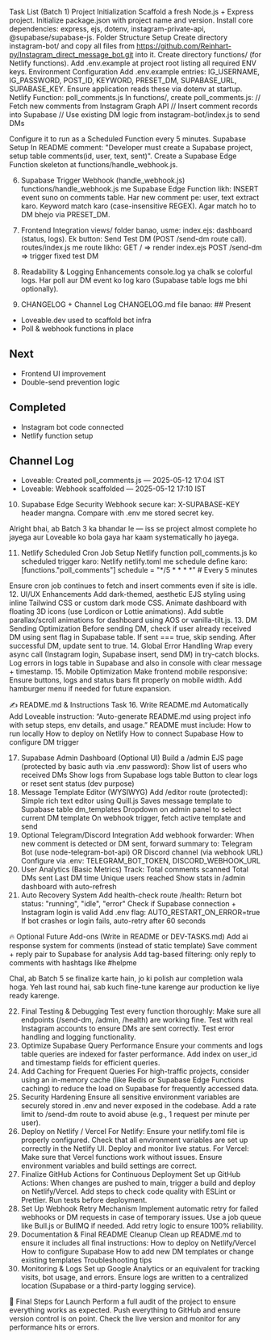 Task List (Batch 1)
Project Initialization
Scaffold a fresh Node.js + Express project.
Initialize package.json with project name and version.
Install core dependencies: express, ejs, dotenv, instagram-private-api, @supabase/supabase-js.
Folder Structure Setup
Create directory instagram-bot/ and copy all files from https://github.com/Reinhart-py/Instagram_direct_message_bot.git into it.
Create directory functions/ (for Netlify functions).
Add .env.example at project root listing all required ENV keys.
Environment Configuration
Add .env.example entries: IG_USERNAME, IG_PASSWORD, POST_ID, KEYWORD, PRESET_DM, SUPABASE_URL, SUPABASE_KEY.
Ensure application reads these via dotenv at startup.
Netlify Function: poll_comments.js
In functions/, create poll_comments.js: // Fetch new comments from Instagram Graph API
// Insert comment records into Supabase
// Use existing DM logic from instagram-bot/index.js to send DMs

Configure it to run as a Scheduled Function every 5 minutes.
Supabase Setup
In README comment: "Developer must create a Supabase project, setup table comments(id, user, text, sent)".
Create a Supabase Edge Function skeleton at functions/handle_webhook.js.

6. Supabase Trigger Webhook (handle_webhook.js)
functions/handle_webhook.js me Supabase Edge Function likh:
INSERT event suno on comments table.
Har new comment pe:
user, text extract karo.
Keyword match karo (case-insensitive REGEX).
Agar match ho to DM bhejo via PRESET_DM.
7. Frontend Integration
views/ folder banao, usme:
index.ejs: dashboard (status, logs).
Ek button: Send Test DM (POST /send-dm route call).
routes/index.js me route likho: GET /         => render index.ejs
POST /send-dm => trigger fixed test DM

8. Readability & Logging Enhancements
console.log ya chalk se colorful logs.
Har poll aur DM event ko log karo (Supabase table logs me bhi optionally).
9. CHANGELOG + Channel Log
CHANGELOG.md file banao: ## Present
- Loveable.dev used to scaffold bot infra
- Poll & webhook functions in place

## Next
- Frontend UI improvement
- Double-send prevention logic

## Completed
- Instagram bot code connected
- Netlify function setup

## Channel Log
- Loveable: Created poll_comments.js — 2025-05-12 17:04 IST
- Loveable: Webhook scaffolded — 2025-05-12 17:10 IST

10. Supabase Edge Security
Webhook secure kar:
X-SUPABASE-KEY header mangna.
Compare with .env me stored secret key.

Alright bhai, ab Batch 3 ka bhandar le — iss se project almost complete ho jayega aur Loveable ko bola gaya har kaam systematically ho jayega.

11. Netlify Scheduled Cron Job Setup
Netlify function poll_comments.js ko scheduled trigger karo:
Netlify netlify.toml me schedule define karo: [functions."poll_comments"]
schedule = "*/5 * * * *"  # Every 5 minutes

Ensure cron job continues to fetch and insert comments even if site is idle.
12. UI/UX Enhancements
Add dark-themed, aesthetic EJS styling using inline Tailwind CSS or custom dark mode CSS.
Animate dashboard with floating 3D icons (use Lordicon or Lottie animations).
Add subtle parallax/scroll animations for dashboard using AOS or vanilla-tilt.js.
13. DM Sending Optimization
Before sending DM, check if user already received DM using sent flag in Supabase table.
If sent === true, skip sending.
After successful DM, update sent to true.
14. Global Error Handling
Wrap every async call (Instagram login, Supabase insert, send DM) in try-catch blocks.
Log errors in logs table in Supabase and also in console with clear message + timestamp.
15. Mobile Optimization
Make frontend mobile responsive:
Ensure buttons, logs and status bars fit properly on mobile width.
Add hamburger menu if needed for future expansion.

✍️ README.md & Instructions Task
16. Write README.md Automatically
Add Loveable instruction:
“Auto-generate README.md using project info with setup steps, env details, and usage.”
README must include:
How to run locally
How to deploy on Netlify
How to connect Supabase
How to configure DM trigger


17. Supabase Admin Dashboard (Optional UI)
Build a /admin EJS page (protected by basic auth via .env password):
Show list of users who received DMs
Show logs from Supabase logs table
Button to clear logs or reset sent status (dev purpose)
18. Message Template Editor (WYSIWYG)
Add /editor route (protected):
Simple rich text editor using Quill.js
Saves message template to Supabase table dm_templates
Dropdown on admin panel to select current DM template
On webhook trigger, fetch active template and send
19. Optional Telegram/Discord Integration
Add webhook forwarder:
When new comment is detected or DM sent, forward summary to:
Telegram Bot (use node-telegram-bot-api)
OR Discord channel (via webhook URL)
Configure via .env: TELEGRAM_BOT_TOKEN, DISCORD_WEBHOOK_URL
20. User Analytics (Basic Metrics)
Track:
Total comments scanned
Total DMs sent
Last DM time
Unique users reached
Show stats in /admin dashboard with auto-refresh
21. Auto Recovery System
Add health-check route /health:
Return bot status: "running", "idle", "error"
Check if Supabase connection + Instagram login is valid
Add .env flag: AUTO_RESTART_ON_ERROR=true
If bot crashes or login fails, auto-retry after 60 seconds

🔥 Optional Future Add-ons (Write in README or DEV-TASKS.md)
Add ai response system for comments (instead of static template)
Save comment + reply pair to Supabase for analysis
Add tag-based filtering: only reply to comments with hashtags like #helpme


Chal, ab Batch 5 se finalize karte hain, jo ki polish aur completion wala hoga. Yeh last round hai, sab kuch fine-tune karenge aur production ke liye ready karenge.

22. Final Testing & Debugging
Test every function thoroughly:
Make sure all endpoints (/send-dm, /admin, /health) are working fine.
Test with real Instagram accounts to ensure DMs are sent correctly.
Test error handling and logging functionality.
23. Optimize Supabase Query Performance
Ensure your comments and logs table queries are indexed for faster performance.
Add index on user_id and timestamp fields for efficient queries.
24. Add Caching for Frequent Queries
For high-traffic projects, consider using an in-memory cache (like Redis or Supabase Edge Functions caching) to reduce the load on Supabase for frequently accessed data.
25. Security Hardening
Ensure all sensitive environment variables are securely stored in .env and never exposed in the codebase.
Add a rate limit to /send-dm route to avoid abuse (e.g., 1 request per minute per user).
26. Deploy on Netlify / Vercel
For Netlify:
Ensure your netlify.toml file is properly configured.
Check that all environment variables are set up correctly in the Netlify UI.
Deploy and monitor live status.
For Vercel:
Make sure that Vercel functions work without issues.
Ensure environment variables and build settings are correct.
27. Finalize GitHub Actions for Continuous Deployment
Set up GitHub Actions:
When changes are pushed to main, trigger a build and deploy on Netlify/Vercel.
Add steps to check code quality with ESLint or Prettier.
Run tests before deployment.
28. Set Up Webhook Retry Mechanism
Implement automatic retry for failed webhooks or DM requests in case of temporary issues.
Use a job queue like Bull.js or BullMQ if needed.
Add retry logic to ensure 100% reliability.
29. Documentation & Final README Cleanup
Clean up README.md to ensure it includes all final instructions:
How to deploy on Netlify/Vercel
How to configure Supabase
How to add new DM templates or change existing templates
Troubleshooting tips
30. Monitoring & Logs
Set up Google Analytics or an equivalent for tracking visits, bot usage, and errors.
Ensure logs are written to a centralized location (Supabase or a third-party logging service).

🚀 Final Steps for Launch
Perform a full audit of the project to ensure everything works as expected.
Push everything to GitHub and ensure version control is on point.
Check the live version and monitor for any performance hits or errors.


